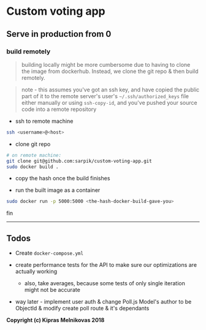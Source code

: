 # Custom voting app

## Serve in production from 0

### build remotely

> building locally might be more cumbersome due to having to clone the image from dockerhub. Instead, we clone the git repo & then build remotely.

> note - this assumes you've got an ssh key, and have copied the public part of it to the remote server's user's `~/.ssh/authorized_keys` file either manually or using `ssh-copy-id`, and you've pushed your source code into a remote repository

* ssh to remote machine

```sh
ssh <username>@<host>
```

* clone git repo

```sh
# on remote machine:
git clone git@github.com:sarpik/custom-voting-app.git
sudo docker build .
```

* copy the hash once the build finishes

* run the built image as a container

```sh
sudo docker run -p 5000:5000 <the-hash-docker-build-gave-you>
```

fin

---

## Todos

- Create `docker-compose.yml`

- create performance tests for the API to make sure our optimizations are actually working

  - also, take averages, because some tests of only single iteration might not be accurate

- way later - implement user auth & change Poll.js Model's author to be ObjectId & modify create poll route & it's dependants

**Copyright (c) Kipras Melnikovas 2018**
